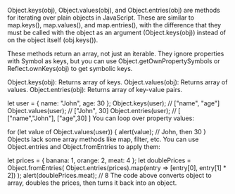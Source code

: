 Object.keys(obj), Object.values(obj), and Object.entries(obj) are methods for iterating over plain objects in JavaScript. These are similar to map.keys(), map.values(), and map.entries(), with the difference that they must be called with the object as an argument (Object.keys(obj)) instead of on the object itself (obj.keys()).

These methods return an array, not just an iterable. They ignore properties with Symbol as keys, but you can use Object.getOwnPropertySymbols or Reflect.ownKeys(obj) to get symbolic keys.

Object.keys(obj): Returns array of keys.
Object.values(obj): Returns array of values.
Object.entries(obj): Returns array of key-value pairs.

let user = { name: "John", age: 30 };
Object.keys(user); // ["name", "age"]
Object.values(user); // ["John", 30]
Object.entries(user); // [ ["name","John"], ["age",30] ]
You can loop over property values:


for (let value of Object.values(user)) {
alert(value); // John, then 30
}
Objects lack some array methods like map, filter, etc. You can use Object.entries and Object.fromEntries to apply them:


let prices = { banana: 1, orange: 2, meat: 4 };
let doublePrices = Object.fromEntries(
Object.entries(prices).map(entry => [entry[0], entry[1] * 2])
);
alert(doublePrices.meat); // 8
The code above converts object to array, doubles the prices, then turns it back into an object.